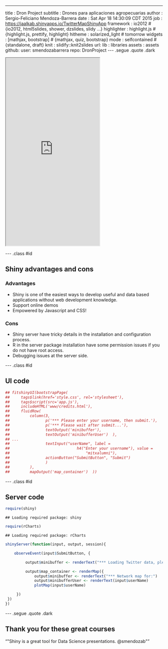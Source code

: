 ---
title       : Dron Project
subtitle    : Drones para aplicaciones agropecuarias
author      : Sergio-Feliciano Mendoza-Barrera
date        : Sat Apr 18 14:30:09 CDT 2015
job         : https://jaalkab.shinyapps.io/TwitterMapShinyApp
framework   : io2012              # {io2012, html5slides, shower, dzslides, slidy ...}
highlighter : highlight.js        # {highlight.js, prettify, highlight}
hitheme     : solarized_light     # tomorrow
widgets     : [mathjax, bootstrap]            # {mathjax, quiz, bootstrap}
mode        : selfcontained # {standalone, draft}
knit        : slidify::knit2slides
url:
  lib       : libraries
  assets    : assets
github:
  user: smendozabarrera
  repo: DronProject
--- .segue .quote .dark

<iframe src = 'https://jaalkab.shinyapps.io/TwitterMapShinyApp/' height='600px'></iframe>

--- .class #id

## Shiny advantages and cons ##

### Advantages ###

- Shiny is one of the easiest ways to develop useful and data based
applications without web development knowledge.
- Support online demos
- Empowered by Javascript and CSS!

### Cons ###

- Shiny server have tricky details in the installation and
  configuration process.
- R in the server package installation have some permission issues if
  you do not have root access.
- Debugging issues at the server side.

--- .class #id

## UI code ##


```r
## fitshinyUI(bootstrapPage(
##     tags$link(href='style.css', rel='stylesheet'),
##     tags$script(src='app.js'),
##     includeHTML('www/credits.html'),
##     fluidRow(
##         column(3,
##                p('*** Please enter your username, then submit.'),
##                p('*** Please wait after submit...'),
##                textOutput('minibuffer'),
##                textOutput('minibufferUser')  ),
## ...
##                textInput("userName", label =
##                              h4("Enter your username"), value =
##                                  "mitxalumni"),
##                actionButton("SubmitButton", "Submit")
##                )
##         ),
##         mapOutput('map_container')  ))
```

--- .class #id

## Server code ##


```r
require(shiny)
```

```
## Loading required package: shiny
```

```r
require(rCharts)
```

```
## Loading required package: rCharts
```

```r
shinyServer(function(input, output, session){

    observeEvent(input$SubmitButton, {

         output$minibuffer <- renderText("*** Loading Twitter data, please wait...:")

         output$map_container <- renderMap({
             output$minibuffer <- renderText("*** Network map for:")
             output$minibufferUser <- renderText(input$userName)
             plotMap(input$userName)

     })
 })
})
```

--- .segue .quote .dark

## Thank you for these great courses ##

<q>"Shiny is a great tool for Data Science presentations. @smendozab"</q>

<style>
.dark q {
  color: white;
}
</style>

